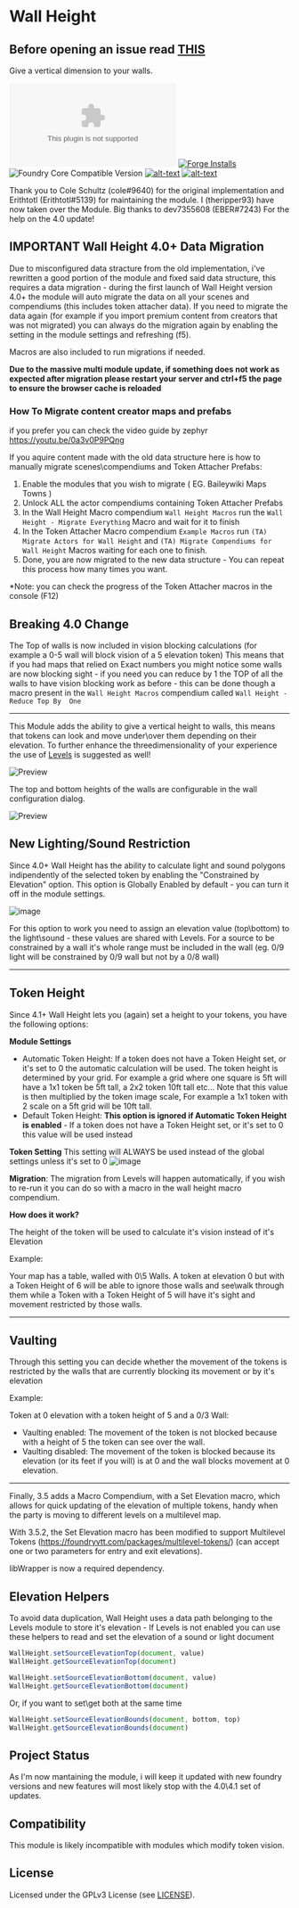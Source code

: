 # Wall Height

## Before opening an issue read [THIS](https://github.com/theripper93/Levels/blob/v9/ISSUES.md)
Give a vertical dimension to your walls.

![Latest Release Download Count](https://img.shields.io/github/downloads/theripper93/wall-height/latest/module.zip?color=2b82fc&label=DOWNLOADS&style=for-the-badge) [![Forge Installs](https://img.shields.io/badge/dynamic/json?label=Forge%20Installs&query=package.installs&suffix=%25&url=https%3A%2F%2Fforge-vtt.com%2Fapi%2Fbazaar%2Fpackage%2Fwall-height&colorB=03ff1c&style=for-the-badge)](https://forge-vtt.com/bazaar#package=wall-height) ![Foundry Core Compatible Version](https://img.shields.io/badge/dynamic/json.svg?url=https%3A%2F%2Fraw.githubusercontent.com%2Ftheripper93%2Fwall-height%2Fmain%2Fmodule.json&label=Foundry%20Version&query=$.compatibleCoreVersion&colorB=orange&style=for-the-badge) [![alt-text](https://img.shields.io/badge/-Patreon-%23ff424d?style=for-the-badge)](https://www.patreon.com/theripper93) [![alt-text](https://img.shields.io/badge/-Discord-%235662f6?style=for-the-badge)](https://discord.gg/F53gBjR97G)

Thank you to Cole Schultz (cole#9640) for the original implementation and Erithtotl (Erithtotl#5139) for maintaining the module. I (theripper93) have now taken over the Module. Big thanks to dev7355608 (EBER#7243) For the help on the 4.0 update!

## IMPORTANT Wall Height 4.0+ Data Migration

Due to misconfigured data stracture from the old implementation, i've rewritten a good portion of the module and fixed said data structure, this requires a data migration - during the first launch of Wall Height version 4.0+ the module will auto migrate the data on all your scenes and compendiums (this includes token attacher data). If you need to migrate the data again (for example if you import premium content from creators that was not migrated) you can always do the migration again by enabling the setting in the module settings and refreshing (f5).

Macros are also included to run migrations if needed.

**Due to the massive multi module update, if something does not work as expected after migration please restart your server and ctrl+f5 the page to ensure the browser cache is reloaded**

### How To Migrate content creator maps and prefabs

if you prefer you can check the video guide by zephyr https://youtu.be/0a3v0P9PQng

If you aquire content made with the old data structure here is how to manually migrate scenes\compendiums and Token Attacher Prefabs:

1) Enable the modules that you wish to migrate ( EG. Baileywiki Maps Towns )
2) Unlock ALL the actor compendiums containing Token Attacher Prefabs
3) In the Wall Height Macro compendium `Wall Height Macros` run the `Wall Height - Migrate Everything` Macro and wait for it to finish
4) In the Token Attacher Macro compendium `Example Macros` run `(TA) Migrate Actors for Wall Height` and `(TA) Migrate Compendiums for Wall Height` Macros waiting for each one to finish.
5) Done, you are now migrated to the new data structure - You can repeat this process how many times you want.

*Note: you can check the progress of the Token Attacher macros in the console (F12)

## Breaking 4.0 Change

The Top of walls is now included in vision blocking calculations (for example a 0-5 wall will block vision of a 5 elevation token) This means that if you had maps that relied on Exact numbers you might notice some walls are now blocking sight - if you need you can reduce by 1 the TOP of all the walls to have vision blocking work as before - this can be done though a macro present in the `Wall Height Macros` compendium called `Wall Height - Reduce Top By  One`

---

This Module adds the ability to give a vertical height to walls, this means that tokens can look and move under\over them depending on their elevation. To further enhance the threedimensionality of your experience the use of [Levels](https://github.com/theripper93/Levels) is suggested as well!

![Preview](scene-config.png)

The top and bottom heights of the walls are configurable in the wall configuration dialog.

![Preview](wall-height.gif)

## New Lighting/Sound Restriction

Since 4.0+ Wall Height has the ability to calculate light and sound polygons indipendently of the selected token by enabling the "Constrained by Elevation" option. This option is Globally Enabled by default - you can turn it off in the module settings.

![image](https://user-images.githubusercontent.com/1346839/161382146-f764562a-cbc8-40d3-8af3-0f2a25a4b7c1.png)

For this option to work you need to assign an elevation value (top\bottom) to the light\sound - these values are shared with Levels. For a source to be constrained by a wall it's whole range must be included in the wall (eg. 0/9 light will be constrained by 0/9 wall but not by a 0/8 wall)

---

## Token Height

Since 4.1+ Wall Height lets you (again) set a height to your tokens, you have the following options:

**Module Settings**
 - Automatic Token Height: If a token does not have a Token Height set, or it's set to 0 the automatic calculation will be used. The token height is determined by your grid. For example a grid where one square is 5ft will have a 1x1 token be 5ft tall, a 2x2 token 10ft tall etc... Note that this value is then multiplied by the token image scale, For example a 1x1 token with 2 scale on a 5ft grid will be 10ft tall.
 - Default Token Height: **This option is ignored if Automatic Token Height is enabled** - If a token does not have a Token Height set, or it's set to 0 this value will be used instead

**Token Setting**
This setting will ALWAYS be used instead of the global settings unless it's set to 0
![image](https://user-images.githubusercontent.com/1346839/161755424-7221ddc6-062b-4186-9882-ffe4732e935a.png)

**Migration**: The migration from Levels will happen automatically, if you wish to re-run it you can do so with a macro in the wall height macro compendium.

**How does it work?**

The height of the token will be used to calculate it's vision instead of it's Elevation

Example:

Your map has a table, walled with 0\5 Walls. A token at elevation 0 but with a Token Height of 6 will be able to ignore those walls and see\walk through them while a Token with a Token Height of 5 will have it's sight and movement restricted by those walls.

---

## Vaulting

Through this setting you can decide whether the movement of the tokens is restricted by the walls that are currently blocking its movement or by it's elevation

Example:

Token at 0 elevation with a token height of 5 and a 0/3 Wall:
 - Vaulting enabled: The movement of the token is not blocked because with a height of 5 the token can see over the wall.
 - Vaulting disabled: The movement of the token is blocked because its elevation (or its feet if you will) is at 0 and the wall blocks movement at 0 elevation.

---

Finally, 3.5 adds a Macro Compendium, with a Set Elevation macro, which allows for quick updating of the elevation of multiple tokens, handy when the party is moving to different levels on a multilevel map.

With 3.5.2, the Set Elevation macro has been modified to support Multilevel Tokens (https://foundryvtt.com/packages/multilevel-tokens/) (can accept one or two parameters for entry and exit elevations).

libWrapper is now a required dependency.

## Elevation Helpers

To avoid data duplication, Wall Height uses a data path belonging to the Levels module to store it's elevation - If Levels is not enabled you can use these helpers to read and set the elevation of a sound or light document

```js
WallHeight.setSourceElevationTop(document, value)
WallHeight.getSourceElevationTop(document)

WallHeight.setSourceElevationBottom(document, value)
WallHeight.getSourceElevationBottom(document)
```

Or, if you want to set\get both at the same time

```js
WallHeight.setSourceElevationBounds(document, bottom, top)
WallHeight.getSourceElevationBounds(document)
```

## Project Status

As I'm now mantaining the module, i will keep it updated with new foundry versions and new features will most likely stop with the 4.0\4.1 set of updates.

## Compatibility

This module is likely incompatible with modules which modify token vision.

## License

Licensed under the GPLv3 License (see [LICENSE](LICENSE)).
